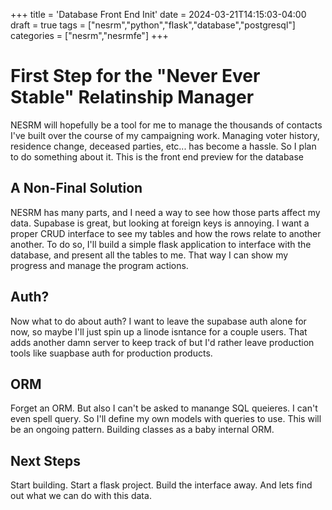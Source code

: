 +++
title = 'Database Front End Init'
date = 2024-03-21T14:15:03-04:00
draft = true
tags = ["nesrm","python","flask","database","postgresql"]
categories = ["nesrm","nesrmfe"]
+++
# First Step for the "Never Ever Stable" Relatinship Manager
NESRM will hopefully be a tool for me to manage the thousands of contacts I've built over the course of my campaigning work. Managing voter history, residence change, deceased parties, etc... has become a hassle. So I plan to do something about it. This is the front end preview for the database

## A Non-Final Solution
NESRM has many parts, and I need a way to see how those parts affect my data. Supabase is great, but looking at foreign keys is annoying. I want a proper CRUD interface to see my tables and how the rows relate to another another. To do so, I'll build a simple flask application to interface with the database, and present all the tables to me. That way I can show my progress and manage the program actions.

## Auth?
Now what to do about auth? I want to leave the supabase auth alone for now, so maybe I'll just spin up a linode isntance for a couple users. That adds another damn server to keep track of but I'd rather leave production tools like suapbase auth for production products. 

## ORM
Forget an ORM. But also I can't be asked to manange SQL queieres. I can't even spell query. So I'll define my own models with queries to use. This will be an ongoing pattern. Building classes as a baby internal ORM.

## Next Steps
Start building. Start a flask project. Build the interface away. And lets find out what we can do with this data.
